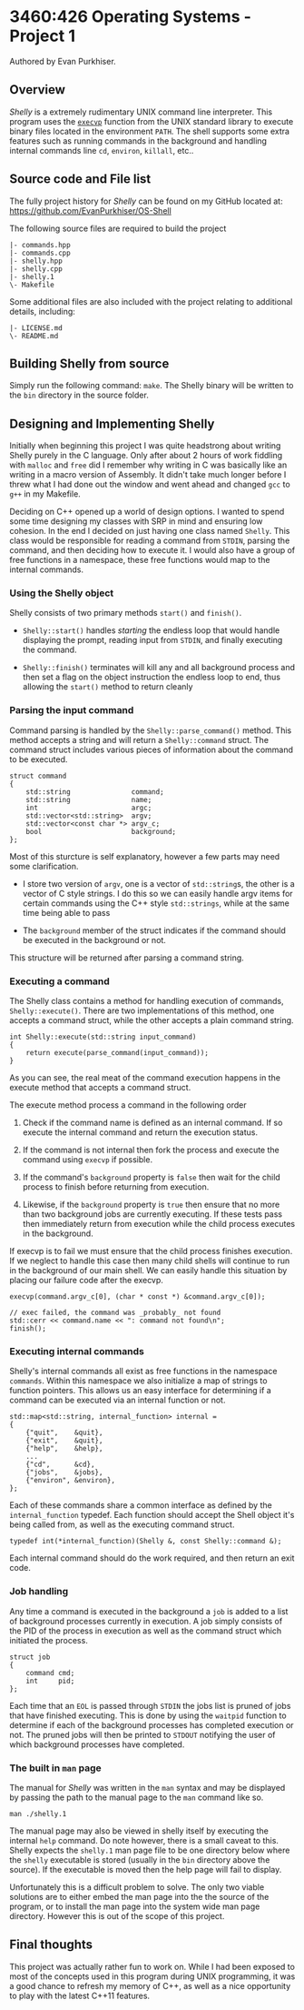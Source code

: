 # 3460:426 Operating Systems - Project 1

Authored by Evan Purkhiser.

## Overview

_Shelly_ is a extremely rudimentary UNIX command line interpreter. This program
uses the [`execvp`](http://linux.die.net/man/3/execvp) function from the UNIX
standard library to execute binary files located in the environment `PATH`. The
shell supports some extra features such as running commands in the background
and handling internal commands line `cd`, `environ`, `killall`, etc..

## Source code and File list

The fully project history for _Shelly_ can be found on my GitHub located at:  
https://github.com/EvanPurkhiser/OS-Shell

The following source files are required to build the project

    |- commands.hpp
    |- commands.cpp
    |- shelly.hpp
    |- shelly.cpp
    |- shelly.1
    \- Makefile

Some additional files are also included with the project relating to additional
details, including:

    |- LICENSE.md
    \- README.md

## Building Shelly from source

Simply run the following command: `make`. The Shelly binary will be written to
the `bin` directory in the source folder.

## Designing and Implementing Shelly

Initially when beginning this project I was quite headstrong about writing
Shelly purely in the C language. Only after about 2 hours of work fiddling with
`malloc` and `free` did I remember why writing in C was basically like an
writing in a macro version of Assembly. It didn't take much longer before I
threw what I had done out the window and went ahead and changed `gcc` to `g++`
in my Makefile.

Deciding on C++ opened up a world of design options. I wanted to spend some time
designing my classes with SRP in mind and ensuring low cohesion. In the end I
decided on just having one class named `Shelly`. This class would be responsible
for reading a command from `STDIN`, parsing the command, and then deciding how
to execute it. I would also have a group of free functions in a namespace, these
free functions would map to the internal commands.

### Using the Shelly object

Shelly consists of two primary methods `start()` and `finish()`.

  * `Shelly::start()` handles _starting_ the endless loop that would handle
    displaying the prompt, reading input from `STDIN`, and finally executing the
    command.

  * `Shelly::finish()` terminates will kill any and all background process and
    then set a flag on the object instruction the endless loop to end, thus
    allowing the `start()` method to return cleanly

### Parsing the input command

Command parsing is handled by the `Shelly::parse_command()` method. This method
accepts a string and will return a `Shelly::command` struct. The command struct
includes various pieces of information about the command to be executed.

    struct command
    {
    	std::string               command;
    	std::string               name;
    	int                       argc;
    	std::vector<std::string>  argv;
    	std::vector<const char *> argv_c;
    	bool                      background;
    };

Most of this sturcture is self explanatory, however a few parts may need some
clarification.

 * I store two version of `argv`, one is a vector of `std::string`s, the other
   is a vector of C style strings. I do this so we can easily handle argv items
   for certain commands using the C++ style `std::strings`, while at the same
   time being able to pass

 * The `background` member of the struct indicates if the command should be
   executed in the background or not.

This structure will be returned after parsing a command string.

### Executing a command

The Shelly class contains a method for handling execution of commands,
`Shelly::execute()`. There are two implementations of this method, one accepts
a command struct, while the other accepts a plain command string.

    int Shelly::execute(std::string input_command)
    {
    	return execute(parse_command(input_command));
    }

As you can see, the real meat of the command execution happens in the execute
method that accepts a command struct.

The execute method process a command in the following order

 1. Check if the command name is defined as an internal command. If so execute
    the internal command and return the execution status.

 2. If the command is not internal then fork the process and execute the command
    using `execvp` if possible.

 3. If the command's `background` property is `false` then wait for the child
    process to finish before returning from execution.

 4. Likewise, if the `background` property is `true` then ensure that no more
   than two background jobs are currently executing. If these tests pass then
   immediately return from execution while the child process executes in the
   background.

If execvp is to fail we must ensure that the child process finishes execution.
If we neglect to handle this case then many child shells will continue to run
in the background of our main shell. We can easily handle this situation by
placing our failure code after the execvp.

    execvp(command.argv_c[0], (char * const *) &command.argv_c[0]);

    // exec failed, the command was _probably_ not found
    std::cerr << command.name << ": command not found\n";
    finish();

### Executing internal commands

Shelly's internal commands all exist as free functions in the namespace
`commands`. Within this namespace we also initialize a map of strings to
function pointers. This allows us an easy interface for determining if a command
can be executed via an internal function or not.

    std::map<std::string, internal_function> internal =
    {
    	{"quit",    &quit},
    	{"exit",    &quit},
    	{"help",    &help},
    	...
    	{"cd",      &cd},
    	{"jobs",    &jobs},
    	{"environ", &environ},
    };

Each of these commands share a common interface as defined by the
`internal_function` typedef. Each function should accept the Shell object it's
being called from, as well as the executing command struct.

    typedef int(*internal_function)(Shelly &, const Shelly::command &);

Each internal command should do the work required, and then return an exit code.

### Job handling

Any time a command is executed in the background a `job` is added to a list of
background processes currently in execution. A job simply consists of the PID of
the process in execution as well as the command struct which initiated the
process.

    struct job
    {
        command cmd;
        int     pid;
    };

Each time that an `EOL` is passed through `STDIN` the jobs list is pruned of
jobs that have finished executing. This is done by using the `waitpid` function
to determine if each of the background processes has completed execution or not.
The pruned jobs will then be printed to `STDOUT` notifying the user of which
background processes have completed.

### The built in `man` page

The manual for _Shelly_ was written in the `man` syntax and may be displayed
by passing the path to the manual page to the `man` command like so.

    man ./shelly.1

The manual page may also be viewed in shelly itself by executing the internal
`help` command. Do note however, there is a small caveat to this. Shelly expects
the `shelly.1` man page file to be one directory below where the `shelly`
executable is stored (usually in the `bin` directory above the source). If the
executable is moved then the help page will fail to display.

Unfortunately this is a difficult problem to solve. The only two viable
solutions are to either embed the man page into the the source of the program,
or to install the man page into the system wide man page directory. However this
is out of the scope of this project.

## Final thoughts

This project was actually rather fun to work on. While I had been exposed to
most of the concepts used in this program during UNIX programming, it was a good
chance to refresh my memory of C++, as well as a nice opportunity to play with
the latest C++11 features.
